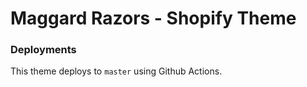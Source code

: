 # Maggard Razors - Shopify Theme 

### Deployments

This theme deploys to `master` using Github Actions. 
